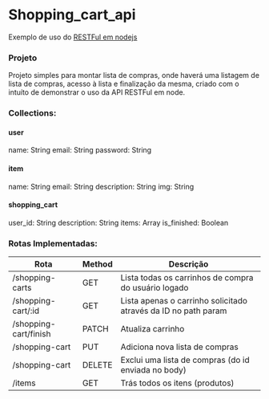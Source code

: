 # Shopping_cart_api
Exemplo de uso do <a href="https://github.com/GilmarBennertJr/API_RESTFUL_NODE">RESTFul em nodejs</a>

### Projeto
Projeto simples para montar lista de compras, onde haverá uma listagem de lista de compras, acesso à lista e finalização da mesma, criado com o intuíto de demonstrar o uso da API RESTFul em node.

### Collections:
#### user
name: String
email: String
password: String

#### item
name: String
email: String
description: String
img: String

#### shopping_cart
user_id: String
description: String
items: Array
is_finished: Boolean

### Rotas Implementadas:

<table>
    <thead>
        <tr>
            <th>Rota</th>
            <th>Method</th>
            <th>Descrição</th>
        </tr>
    </thead>
    <tbody>
        <tr>
            <td>/shopping-carts</td>
            <td>GET</td>
            <td>Lista todas os carrinhos de compra do usuário logado</td>
        </tr>
        <tr>
            <td>/shopping-cart/:id</td>
            <td>GET</td>
            <td>Lista apenas o carrinho solicitado através da ID no path param</td>
        </tr>
        <tr>
            <td>/shopping-cart/finish</td>
            <td>PATCH</td>
            <td>Atualiza carrinho</td>
        </tr>
        <tr>
            <td>/shopping-cart</td>
            <td>PUT</td>
            <td>Adiciona nova lista de compras</td>
        </tr>
        <tr>
            <td>/shopping-cart</td>
            <td>DELETE</td>
            <td>Exclui uma lista de compras (do id enviada no body)</td>
        </tr>
        <tr>
            <td>/items</td>
            <td>GET</td>
            <td>Trás todos os itens (produtos)</td>
        </tr>
    </tbody>
</table>